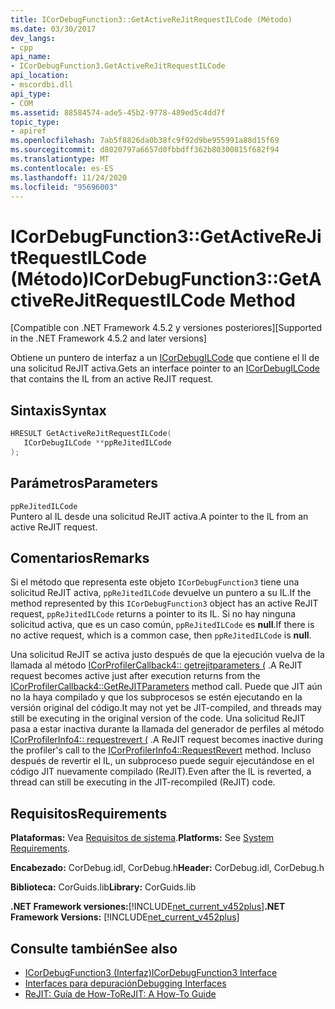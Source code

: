 ```yaml
---
title: ICorDebugFunction3::GetActiveReJitRequestILCode (Método)
ms.date: 03/30/2017
dev_langs:
- cpp
api_name:
- ICorDebugFunction3.GetActiveReJitRequestILCode
api_location:
- mscordbi.dll
api_type:
- COM
ms.assetid: 88584574-ade5-45b2-9778-489ed5c4dd7f
topic_type:
- apiref
ms.openlocfilehash: 7ab5f8826da0b38fc9f92d9be955991a88d15f69
ms.sourcegitcommit: d8020797a6657d0fbbdff362b80300815f682f94
ms.translationtype: MT
ms.contentlocale: es-ES
ms.lasthandoff: 11/24/2020
ms.locfileid: "95696003"
---
```

# <a name="icordebugfunction3getactiverejitrequestilcode-method"></a><span data-ttu-id="8d477-102">ICorDebugFunction3::GetActiveReJitRequestILCode (Método)</span><span class="sxs-lookup"><span data-stu-id="8d477-102">ICorDebugFunction3::GetActiveReJitRequestILCode Method</span></span>

<span data-ttu-id="8d477-103">[Compatible con .NET Framework 4.5.2 y versiones posteriores]</span><span class="sxs-lookup"><span data-stu-id="8d477-103">[Supported in the .NET Framework 4.5.2 and later versions]</span></span>  
  
 <span data-ttu-id="8d477-104">Obtiene un puntero de interfaz a un [ICorDebugILCode](icordebugilcode-interface.md) que contiene el Il de una solicitud ReJIT activa.</span><span class="sxs-lookup"><span data-stu-id="8d477-104">Gets an interface pointer to an [ICorDebugILCode](icordebugilcode-interface.md) that contains the IL from an active ReJIT request.</span></span>  
  
## <a name="syntax"></a><span data-ttu-id="8d477-105">Sintaxis</span><span class="sxs-lookup"><span data-stu-id="8d477-105">Syntax</span></span>  
  
```cpp
HRESULT GetActiveReJitRequestILCode(  
   ICorDebugILCode **ppReJitedILCode  
);  
```  
  
## <a name="parameters"></a><span data-ttu-id="8d477-106">Parámetros</span><span class="sxs-lookup"><span data-stu-id="8d477-106">Parameters</span></span>  

 `ppReJitedILCode`  
 <span data-ttu-id="8d477-107">Puntero al IL desde una solicitud ReJIT activa.</span><span class="sxs-lookup"><span data-stu-id="8d477-107">A pointer to the IL from an active ReJIT request.</span></span>  
  
## <a name="remarks"></a><span data-ttu-id="8d477-108">Comentarios</span><span class="sxs-lookup"><span data-stu-id="8d477-108">Remarks</span></span>  

 <span data-ttu-id="8d477-109">Si el método que representa este objeto `ICorDebugFunction3` tiene una solicitud ReJIT activa, `ppReJitedILCode` devuelve un puntero a su IL.</span><span class="sxs-lookup"><span data-stu-id="8d477-109">If the method represented by this `ICorDebugFunction3` object has an active ReJIT request, `ppReJitedILCode` returns a pointer to its IL.</span></span> <span data-ttu-id="8d477-110">Si no hay ninguna solicitud activa, que es un caso común, `ppReJitedILCode` es **null**.</span><span class="sxs-lookup"><span data-stu-id="8d477-110">If there is no active request, which is a common case, then `ppReJitedILCode` is **null**.</span></span>  
  
 <span data-ttu-id="8d477-111">Una solicitud ReJIT se activa justo después de que la ejecución vuelva de la llamada al método [ICorProfilerCallback4:: getrejitparameters (](../profiling/icorprofilercallback4-getrejitparameters-method.md) .</span><span class="sxs-lookup"><span data-stu-id="8d477-111">A ReJIT request becomes active just after execution returns from the [ICorProfilerCallback4::GetReJITParameters](../profiling/icorprofilercallback4-getrejitparameters-method.md) method call.</span></span> <span data-ttu-id="8d477-112">Puede que JIT aún no la haya compilado y que los subprocesos se estén ejecutando en la versión original del código.</span><span class="sxs-lookup"><span data-stu-id="8d477-112">It may not yet be JIT-compiled, and threads may still be executing in the original version of the code.</span></span> <span data-ttu-id="8d477-113">Una solicitud ReJIT pasa a estar inactiva durante la llamada del generador de perfiles al método [ICorProfilerInfo4:: requestrevert (](../profiling/icorprofilerinfo4-requestrevert-method.md) .</span><span class="sxs-lookup"><span data-stu-id="8d477-113">A ReJIT request becomes inactive during the profiler's call to the [ICorProfilerInfo4::RequestRevert](../profiling/icorprofilerinfo4-requestrevert-method.md) method.</span></span> <span data-ttu-id="8d477-114">Incluso después de revertir el IL, un subproceso puede seguir ejecutándose en el código JIT nuevamente compilado (ReJIT).</span><span class="sxs-lookup"><span data-stu-id="8d477-114">Even after the IL is reverted, a thread can still be executing in the JIT-recompiled (ReJIT) code.</span></span>  
  
## <a name="requirements"></a><span data-ttu-id="8d477-115">Requisitos</span><span class="sxs-lookup"><span data-stu-id="8d477-115">Requirements</span></span>  

 <span data-ttu-id="8d477-116">**Plataformas:** Vea [Requisitos de sistema](../../get-started/system-requirements.md).</span><span class="sxs-lookup"><span data-stu-id="8d477-116">**Platforms:** See [System Requirements](../../get-started/system-requirements.md).</span></span>  
  
 <span data-ttu-id="8d477-117">**Encabezado:** CorDebug.idl, CorDebug.h</span><span class="sxs-lookup"><span data-stu-id="8d477-117">**Header:** CorDebug.idl, CorDebug.h</span></span>  
  
 <span data-ttu-id="8d477-118">**Biblioteca:** CorGuids.lib</span><span class="sxs-lookup"><span data-stu-id="8d477-118">**Library:** CorGuids.lib</span></span>  
  
 <span data-ttu-id="8d477-119">**.NET Framework versiones:**[!INCLUDE[net_current_v452plus](../../../../includes/net-current-v452plus-md.md)]</span><span class="sxs-lookup"><span data-stu-id="8d477-119">**.NET Framework Versions:** [!INCLUDE[net_current_v452plus](../../../../includes/net-current-v452plus-md.md)]</span></span>  
  
## <a name="see-also"></a><span data-ttu-id="8d477-120">Consulte también</span><span class="sxs-lookup"><span data-stu-id="8d477-120">See also</span></span>

- [<span data-ttu-id="8d477-121">ICorDebugFunction3 (Interfaz)</span><span class="sxs-lookup"><span data-stu-id="8d477-121">ICorDebugFunction3 Interface</span></span>](icordebugfunction3-interface.md)
- [<span data-ttu-id="8d477-122">Interfaces para depuración</span><span class="sxs-lookup"><span data-stu-id="8d477-122">Debugging Interfaces</span></span>](debugging-interfaces.md)
- [<span data-ttu-id="8d477-123">ReJIT: Guía de How-To</span><span class="sxs-lookup"><span data-stu-id="8d477-123">ReJIT: A How-To Guide</span></span>](/archive/blogs/davbr/rejit-a-how-to-guide)
